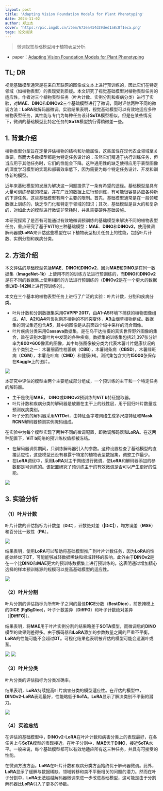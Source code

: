 ```yaml
---
layout: post
title: 'Adapting Vision Foundation Models for Plant Phenotyping'
date: 2024-11-02
author: 郑之杰
cover: 'https://pic.imgdb.cn/item/673ea414d29ded1a8c8f1eca.png'
tags: 论文阅读
---
```


> 微调视觉基础模型用于植物表型分析.

- paper：[Adapting Vision Foundation Models for Plant Phenotyping](https://openaccess.thecvf.com/content/ICCV2023W/CVPPA/html/Chen_Adapting_Vision_Foundation_Models_for_Plant_Phenotyping_ICCVW_2023_paper.html)

## TL; DR

视觉基础模型通常是在来自互联网的图像或文本上进行预训练的，因此它们在特定领域（如植物表型）的表现受到质疑。本文研究了视觉基础模型对植物表型任务的适应性。作者对三个植物表型任务（叶片计数、实例分割和疾病分类）进行了实验，对**MAE**、**DINO**和**DINOv2**三个基础模型进行了微调，同时评估两种不同的微调方法：**LoRA**和解码器微调。实验结果表明，视觉基础模型可以有效地适应多种植物表型任务，其性能与专门为每种任务设计**SoTA**模型相似。但是在某些情况下，微调的基础模型比特定任务的**SoTA**模型执行得稍微差一些。

## 1. 背景介绍

植物表型分型旨在定量评估植物的结构和功能属性，这些属性在现代农业领域至关重要。然而大多数模型都是为特定任务设计的：虽然它们精通于执行训练任务，但当应用于其他任务时，它们的性能会下降。这种通用性的缺乏使得应用于表型图像的深度学习模型的实现和部署效率低下，因为需要为每个特定任务设计、开发和训练新的模型。

近年来基础模型的发展为解决这一问题提供了一条有希望的途径。基础模型是具有大量可训练参数的模型，并在广泛的数据上进行预训练，有可能很容易适应各种新的下游任务。这些基础模型有两个主要的限制。首先，基础模型通常是在一般领域数据上训练的，缺乏专门化和特定于领域的知识；其次，基础模型是巨大的和复杂的，对如此大的模型进行微调非常耗时，并且需要硬件基础设施。

本研究探索了是否有可能通过有效地微调预训练的基础模型来解决不同的植物表型任务，重点研究了基于**ViT**的三种基础模型：**MAE**、**DINO**和**DINOv2**，使用微调解码器或**LoRA**来评估这些模型在以下植物表型相关任务上的性能，包括叶片计数、实例分割和疾病分类。

## 2. 方法介绍

本文评估的基础模型包括**MAE**、**DINO**和**DINOv2**，因为**MAE**和**DINO**是在同一数据集（**ImageNet-1k**）上使用不同的训练方法进行预训练的，而**DINO**和**DINOv2**是在不同的数据集上使用相同的方法进行预训练的（**DINOv2**是在一个更大的数据集**LVD-142M**上进行预训练的）。

本文在三个基本的植物表型任务上进行了广泛的实验：叶片计数，分割和疾病分类。
- 叶片计数和分割数据集采用**CVPPP 2017**，由**A1-A5**环境下捕获的植物图像组成，**A1**、**A2**和**A4**包含拟南芥植物的不同突变体，**A3**由烟草植物组成。数据集的测试集还包含**A5**，其中的图像是从前面四个域中采样的混合图像。
- 叶片疾病分类采用**Cassava**数据集，是在乌干达拍摄的真实世界野外图像的集合，旨在识别木薯叶片中发现的各种疾病。数据集的训练集包括21,397张分辨率为**800×600**像素的图像，其中每张图像被分类为代表木薯叶片健康状况的五个类别之一：木薯细菌性枯萎病（**CBB**），木薯褐条病（**CBSD**），木薯绿斑病（**CGM**），木薯花叶病（**CMD**）和健康(**H**)。测试集包含大约**15000**张保存在**Kaggle**上的图片。

![](https://pic.imgdb.cn/item/673eced0d29ded1a8cba4654.png)

本研究中评估的模型由两个主要组成部分组成，一个预训练的主干和一个特定任务的解码器。
- 主干是使用**MAE**， **DINO**或**DINOv2**预训练的**ViT b**特征提取器。
- 叶片计数和疾病分类的解码器是放置在主干上的线性层，用于回归叶片数量或预测疾病类别。
- 叶子分割的解码器采用**ViTDet**，由特征金字塔网络生成多尺度特征和**Mask RCNN**解码器预测实例掩码组成。

在实验中为每个模型实现了两种不同的微调配置，即微调解码器和**LoRA**。在这两种配置下，**ViT b**网络的预训练权值都被冻结。
- 在解码器调优期间，只训练解码器引入的参数。这种设置检查了基础模型的直接适应性，这些模型还没有暴露于特定的植物表型数据集，调整工作最少。
- 在**LoRA**调优中，采用**LoRA**对主干网络进行微调，使**LoRA**和解码器添加的参数都是可训练的。该配置研究了预训练主干的有效微调是否可以产生更好的性能。

![](https://pic.imgdb.cn/item/673ece96d29ded1a8cba1a40.png)

## 3. 实验分析

### （1）叶片计数

叶片计数的评估指标为计数差（**DiC**），计数绝对差（**|DiC|**），均方误差（**MSE**）和百分比一致性（**PA**）。

![](https://pic.imgdb.cn/item/673ecf65d29ded1a8cbab66e.png)

结果表明，使用**LoRA**可以帮助将基础模型推广到叶片计数任务，因为**LoRA**的性能始终优于**DT**，可能能够减轻数据稀缺和领域转移的影响。此外由于**DINOv2**是在一个比**DINO**和**MAE**更大的预训练数据集上进行预训练的，这表明通过增加精心选择的样本预训练源的规模可以提高基础模型的适应性。

![](https://pic.imgdb.cn/item/673ed02dd29ded1a8cbb5fa0.png)

### （2）叶片分割

叶片分割的评估指标为所有叶子之间的最佳**DICE**分数（**BestDice**），前景掩模上的**DICE** (**FgBgDice**)，叶子计数差异（**DiffFG**）和叶子计数绝对差异（**|DiffFG|**）。

结果表明，将**MAE**用于叶片实例分割的结果略差于**SOTA**模型，而微调后的**DINO**模型的效果则差得多。由于解码器和**LoRA**添加的参数数量之间的严重不平衡，**LoRA**的性能可能不会超过**DT**。可视化结果也表明被评估的模型可能会遗漏叶或茎。

![](https://pic.imgdb.cn/item/673ed220d29ded1a8cbce1ee.png)
![](https://pic.imgdb.cn/item/673ed22dd29ded1a8cbcecba.png)

### （3）叶片分类

叶片分类的评估指标为分类准确率。

结果表明，**LoRA**持续提高叶片病害分类的模型适应性。在评估的模型中，**DINOv2-LoRA**表现最好，性能略低于**SoTA**。**LoRA**显示了解决类别不平衡的潜力。

![](https://pic.imgdb.cn/item/673ed2b3d29ded1a8cbd57af.png)

### （4）实验总结

在评估的基础模型中，**DINOv2-LoRA**在叶片计数和病害分类上的表现最好，在各任务上与**SoTA**模型的表现接近。在叶子分割中，**MAE**优于**DINO**，接近**SoTA**水平。一般来说，每个基础模型都可以有效地适应所有这三种任务，并具有可接受的性能。

在微调方法方面，**LoRA**在叶片计数和疾病分类方面始终优于解码器微调。此外，**LoRA**显示了缓解与数据稀缺、领域转移和类不平衡相关的问题的潜力。然而在叶子分割中，**LoRA**无法超越解码器微调来进一步改进基础模型，这可能是由于分割解码器比**LoRA**引入了更多的参数。